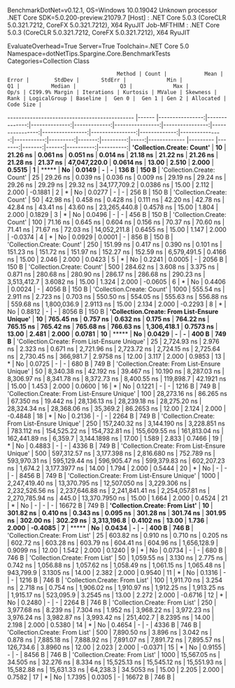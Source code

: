 
BenchmarkDotNet=v0.12.1, OS=Windows 10.0.19042
Unknown processor
.NET Core SDK=5.0.200-preview.21079.7
  [Host]     : .NET Core 5.0.3 (CoreCLR 5.0.321.7212, CoreFX 5.0.321.7212), X64 RyuJIT
  Job-MFTHIM : .NET Core 5.0.3 (CoreCLR 5.0.321.7212, CoreFX 5.0.321.7212), X64 RyuJIT

EvaluateOverhead=True  Server=True  Toolchain=.NET Core 5.0  
Namespace=dotNetTips.Spargine.Core.BenchmarkTests  Categories=Collection Class  

                                       Method | Count |            Mean |         Error |        StdDev |       StdErr |             Min |              Q1 |          Median |              Q3 |             Max |         Op/s | CI99.9% Margin | Iterations | Kurtosis | MValue | Skewness | Rank | LogicalGroup | Baseline |  Gen 0 |  Gen 1 | Gen 2 | Allocated | Code Size |
--------------------------------------------- |------ |----------------:|--------------:|--------------:|-------------:|----------------:|----------------:|----------------:|----------------:|----------------:|-------------:|---------------:|-----------:|---------:|-------:|---------:|-----:|------------- |--------- |-------:|-------:|------:|----------:|----------:|
                   **'Collection.Create: Count'** |    **10** |        **21.26 ns** |      **0.061 ns** |      **0.051 ns** |     **0.014 ns** |        **21.18 ns** |        **21.22 ns** |        **21.26 ns** |        **21.28 ns** |        **21.37 ns** | **47,047,220.0** |      **0.0614 ns** |      **13.00** |    **2.510** |  **2.000** |   **0.5515** |    **1** |            ***** |       **No** | **0.0149** |      **-** |     **-** |     **136 B** |     **150 B** |
                   'Collection.Create: Count' |    25 |        29.26 ns |      0.039 ns |      0.036 ns |     0.009 ns |        29.19 ns |        29.24 ns |        29.26 ns |        29.29 ns |        29.32 ns | 34,177,709.2 |      0.0386 ns |      15.00 |    2.112 |  2.000 |  -0.1881 |    2 |            * |       No | 0.0277 |      - |     - |     256 B |     150 B |
                   'Collection.Create: Count' |    50 |        42.98 ns |      0.458 ns |      0.428 ns |     0.111 ns |        42.20 ns |        42.78 ns |        42.84 ns |        43.41 ns |        43.60 ns | 23,265,440.8 |      0.4578 ns |      15.00 |    1.804 |  2.000 |   0.1829 |    3 |            * |       No | 0.0496 |      - |     - |     456 B |     150 B |
                   'Collection.Create: Count' |   100 |        71.16 ns |      0.645 ns |      0.604 ns |     0.156 ns |        70.37 ns |        70.60 ns |        71.41 ns |        71.67 ns |        72.03 ns | 14,052,211.8 |      0.6455 ns |      15.00 |    1.147 |  2.000 |  -0.0374 |    4 |            * |       No | 0.0929 | 0.0001 |     - |     856 B |     150 B |
                   'Collection.Create: Count' |   250 |       151.99 ns |      0.417 ns |      0.390 ns |     0.101 ns |       151.23 ns |       151.72 ns |       151.97 ns |       152.27 ns |       152.59 ns |  6,579,491.5 |      0.4166 ns |      15.00 |    2.046 |  2.000 |   0.0423 |    5 |            * |       No | 0.2241 | 0.0005 |     - |    2056 B |     150 B |
                   'Collection.Create: Count' |   500 |       284.62 ns |      3.608 ns |      3.375 ns |     0.871 ns |       280.68 ns |       280.90 ns |       286.17 ns |       286.68 ns |       290.23 ns |  3,513,412.7 |      3.6082 ns |      15.00 |    1.324 |  2.000 |  -0.0605 |    6 |            * |       No | 0.4406 | 0.0024 |     - |    4056 B |     150 B |
                   'Collection.Create: Count' |  1000 |       555.54 ns |      2.911 ns |      2.723 ns |     0.703 ns |       550.50 ns |       554.05 ns |       555.63 ns |       556.88 ns |       559.68 ns |  1,800,036.9 |      2.9113 ns |      15.00 |    2.134 |  2.000 |  -0.2293 |    8 |            * |       No | 0.8812 |      - |     - |    8056 B |     150 B |
 **'Collection.Create: From List-Ensure Unique'** |    **10** |       **765.45 ns** |      **0.757 ns** |      **0.632 ns** |     **0.175 ns** |       **764.22 ns** |       **765.15 ns** |       **765.42 ns** |       **765.68 ns** |       **766.63 ns** |  **1,306,418.1** |      **0.7573 ns** |      **13.00** |    **2.481** |  **2.000** |   **0.0781** |   **10** |            ***** |       **No** | **0.0429** |      **-** |     **-** |     **400 B** |     **749 B** |
 'Collection.Create: From List-Ensure Unique' |    25 |     2,724.93 ns |      2.976 ns |      2.323 ns |     0.671 ns |     2,721.96 ns |     2,723.72 ns |     2,724.15 ns |     2,725.64 ns |     2,730.45 ns |    366,981.7 |      2.9758 ns |      12.00 |    3.117 |  2.000 |   0.9853 |   13 |            * |       No | 0.0725 |      - |     - |     680 B |     749 B |
 'Collection.Create: From List-Ensure Unique' |    50 |     8,340.38 ns |     42.192 ns |     39.467 ns |    10.190 ns |     8,287.03 ns |     8,306.97 ns |     8,341.78 ns |     8,372.73 ns |     8,400.55 ns |    119,898.7 |     42.1921 ns |      15.00 |    1.453 |  2.000 |   0.0600 |   16 |            * |       No | 0.1221 |      - |     - |    1216 B |     749 B |
 'Collection.Create: From List-Ensure Unique' |   100 |    28,273.16 ns |     86.265 ns |     67.350 ns |    19.442 ns |    28,136.13 ns |    28,239.18 ns |    28,275.20 ns |    28,324.34 ns |    28,368.06 ns |     35,369.2 |     86.2653 ns |      12.00 |    2.124 |  2.000 |  -0.4848 |   18 |            * |       No | 0.2136 |      - |     - |    2264 B |     749 B |
 'Collection.Create: From List-Ensure Unique' |   250 |   157,240.32 ns |  3,144.190 ns |  3,228.851 ns |   783.112 ns |   154,525.22 ns |   154,732.81 ns |   155,609.55 ns |   161,813.04 ns |   162,441.89 ns |      6,359.7 |  3,144.1898 ns |      17.00 |    1.589 |  2.833 |   0.7466 |   19 |            * |       No | 0.4883 |      - |     - |    4336 B |     749 B |
 'Collection.Create: From List-Ensure Unique' |   500 |   597,312.57 ns |  3,177.398 ns |  2,816.680 ns |   752.789 ns |   593,970.31 ns |   595,129.44 ns |   596,905.47 ns |   599,379.83 ns |   602,207.23 ns |      1,674.2 |  3,177.3977 ns |      14.00 |    1.794 |  2.000 |   0.5444 |   20 |            * |       No |      - |      - |     - |    8456 B |     749 B |
 'Collection.Create: From List-Ensure Unique' |  1000 | 2,247,419.40 ns | 13,370.795 ns | 12,507.050 ns | 3,229.306 ns | 2,232,526.56 ns | 2,237,646.88 ns | 2,241,841.41 ns | 2,254,057.81 ns | 2,270,785.94 ns |        445.0 | 13,370.7950 ns |      15.00 |    1.664 |  2.000 |   0.4524 |   21 |            * |       No |      - |      - |     - |   16672 B |     749 B |
               **'Collection.Create: From List'** |    **10** |       **301.82 ns** |      **0.410 ns** |      **0.343 ns** |     **0.095 ns** |       **301.28 ns** |       **301.74 ns** |       **301.95 ns** |       **302.00 ns** |       **302.29 ns** |  **3,313,196.8** |      **0.4102 ns** |      **13.00** |    **1.736** |  **2.000** |  **-0.4085** |    **7** |            ***** |       **No** | **0.0434** |      **-** |     **-** |     **400 B** |     **746 B** |
               'Collection.Create: From List' |    25 |       603.82 ns |      0.910 ns |      0.710 ns |     0.205 ns |       602.72 ns |       603.28 ns |       603.79 ns |       604.41 ns |       604.96 ns |  1,656,128.9 |      0.9099 ns |      12.00 |    1.542 |  2.000 |   0.1240 |    9 |            * |       No | 0.0734 |      - |     - |     680 B |     746 B |
               'Collection.Create: From List' |    50 |     1,059.55 ns |      3.130 ns |      2.775 ns |     0.742 ns |     1,056.88 ns |     1,057.62 ns |     1,058.49 ns |     1,061.15 ns |     1,065.48 ns |    943,799.9 |      3.1305 ns |      14.00 |    2.382 |  2.000 |   0.9540 |   11 |            * |       No | 0.1316 |      - |     - |    1216 B |     746 B |
               'Collection.Create: From List' |   100 |     1,911.70 ns |      3.254 ns |      2.718 ns |     0.754 ns |     1,906.02 ns |     1,910.97 ns |     1,912.25 ns |     1,913.25 ns |     1,915.17 ns |    523,095.9 |      3.2545 ns |      13.00 |    2.272 |  2.000 |  -0.6716 |   12 |            * |       No | 0.2480 |      - |     - |    2264 B |     746 B |
               'Collection.Create: From List' |   250 |     3,977.68 ns |      8.239 ns |      7.304 ns |     1.952 ns |     3,968.22 ns |     3,972.23 ns |     3,976.24 ns |     3,982.87 ns |     3,993.42 ns |    251,402.7 |      8.2395 ns |      14.00 |    2.198 |  2.000 |   0.5380 |   14 |            * |       No | 0.4654 |      - |     - |    4336 B |     746 B |
               'Collection.Create: From List' |   500 |     7,890.50 ns |      3.896 ns |      3.042 ns |     0.878 ns |     7,885.18 ns |     7,888.92 ns |     7,891.07 ns |     7,891.72 ns |     7,895.57 ns |    126,734.6 |      3.8960 ns |      12.00 |    2.023 |  2.000 |  -0.0371 |   15 |            * |       No | 0.9155 |      - |     - |    8456 B |     746 B |
               'Collection.Create: From List' |  1000 |    15,567.05 ns |     34.505 ns |     32.276 ns |     8.334 ns |    15,525.13 ns |    15,545.12 ns |    15,551.93 ns |    15,582.88 ns |    15,631.33 ns |     64,238.3 |     34.5053 ns |      15.00 |    2.205 |  2.000 |   0.7582 |   17 |            * |       No | 1.7395 | 0.0305 |     - |   16672 B |     746 B |
